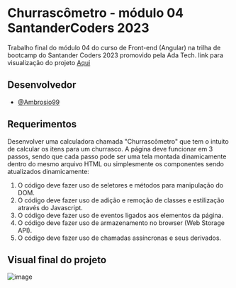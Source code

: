 # Churrascômetro - módulo 04 SantanderCoders 2023

Trabalho final do módulo 04 do curso de Front-end (Angular) na trilha de bootcamp do Santander Coders 2023 promovido pela Ada Tech.
link para visualização do projeto [Aqui](https://ambrosio99.github.io/sc23-churrascometro/)

## Desenvolvedor

- [@Ambrosio99](https://github.com/Ambrosio99)

## Requerimentos

Desenvolver uma calculadora chamada "Churrascômetro" que tem o intuito de calcular os itens para um churrasco. A página deve funcionar em 3 passos, sendo que cada passo pode ser uma tela montada dinamicamente dentro do mesmo arquivo HTML ou simplesmente os componentes sendo atualizados dinamicamente:

1. O código deve fazer uso de seletores e métodos para manipulação do DOM.
2. O código deve fazer uso de adição e remoção de classes e estilização através do Javascript.
3. O código deve fazer uso de eventos ligados aos elementos da página.
4. O código deve fazer uso de armazenamento no browser (Web Storage API).
5. O código deve fazer uso de chamadas assíncronas e seus derivados.

## Visual final do projeto

![image](https://github.com/Ambrosio99/sc23-churrascometro/assets/105453348/d944bc46-eaf2-490e-ab39-a7ecc126e77d)

